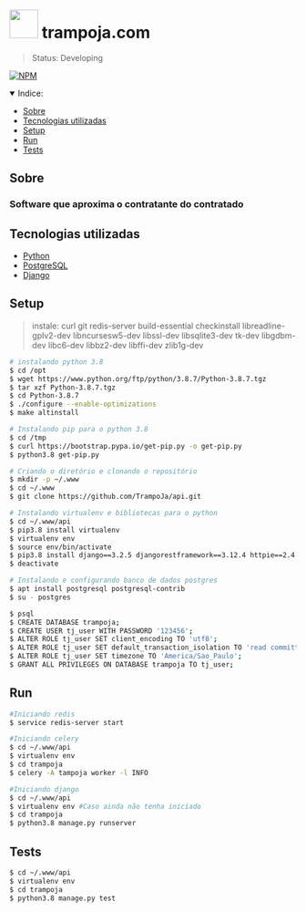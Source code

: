 # <img src="https://avatars.githubusercontent.com/u/82920648?v=4" width="50" height="50"> trampoja.com
> Status: Developing

[![NPM](https://img.shields.io/badge/license-proprietary-red)](https://github.com/TrampoJa/api/LICENSE)

<details open>
<summary>Indice:</summary>

+ [Sobre](#sobre)
+ [Tecnologias utilizadas](#tecnologias-utilizadas)
+ [Setup](#setup)
+ [Run](#run)
+ [Tests](#tests)
</details>


## Sobre
### Software que aproxima o contratante do contratado


## Tecnologias utilizadas

* [Python](https://www.python.org/downloads/release/python-389/)
* [PostgreSQL](https://www.postgresql.org/)
* [Django](https://www.djangoproject.com/)


## Setup

> instale: curl git redis-server build-essential checkinstall libreadline-gplv2-dev libncursesw5-dev libssl-dev
           libsqlite3-dev tk-dev libgdbm-dev libc6-dev libbz2-dev libffi-dev zlib1g-dev
```bash
# instalando python 3.8
$ cd /opt
$ wget https://www.python.org/ftp/python/3.8.7/Python-3.8.7.tgz
$ tar xzf Python-3.8.7.tgz
$ cd Python-3.8.7
$ ./configure --enable-optimizations
$ make altinstall

# Instalando pip para o python 3.8
$ cd /tmp
$ curl https://bootstrap.pypa.io/get-pip.py -o get-pip.py
$ python3.8 get-pip.py

# Criando o diretório e clonando o repositório
$ mkdir -p ~/.www
$ cd ~/.www
$ git clone https://github.com/TrampoJa/api.git

# Instalando virtualenv e bibliotecas para o python
$ cd ~/.www/api
$ pip3.8 install virtualenv
$ virtualenv env
$ source env/bin/activate
$ pip3.8 install django==3.2.5 djangorestframework==3.12.4 httpie==2.4.0 pillow==8.3.0 requests==2.25.1 django-cors-headers==3.7.0 gunicorn==20.1.0 celery==5.1.2 redis==3.5.3 psycopg2-binary==2.8.6 psycopg2==2.8.6 python-dotenv==0.17.1
$ deactivate

# Instalando e configurando banco de dados postgres
$ apt install postgresql postgresql-contrib
$ su - postgres

$ psql
$ CREATE DATABASE trampoja;
$ CREATE USER tj_user WITH PASSWORD '123456';
$ ALTER ROLE tj_user SET client_encoding TO 'utf8';
$ ALTER ROLE tj_user SET default_transaction_isolation TO 'read committed';
$ ALTER ROLE tj_user SET timezone TO 'America/Sao_Paulo';
$ GRANT ALL PRIVILEGES ON DATABASE trampoja TO tj_user;
```

## Run

```bash
#Iniciando redis
$ service redis-server start

#Iniciando celery
$ cd ~/.www/api
$ virtualenv env
$ cd trampoja
$ celery -A tampoja worker -l INFO

#Iniciando django
$ cd ~/.www/api
$ virtualenv env #Caso ainda não tenha iniciado
$ cd trampoja
$ python3.8 manage.py runserver
```

## Tests

```bash
$ cd ~/.www/api
$ virtualenv env
$ cd trampoja
$ python3.8 manage.py test
```

